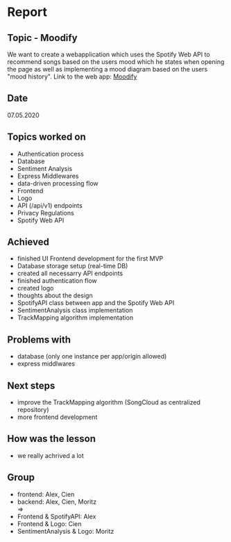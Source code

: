 # Report

## Topic - Moodify
We want to create a webapplication which uses the Spotify Web API to recommend songs based on the users mood which he states when opening the page as well as implementing a mood diagram based on the users "mood history".
Link to the web app: [Moodify](https://moodify2.glitch.me/)

## Date 
07.05.2020

## Topics worked on<br>
- Authentication process
- Database
- Sentiment Analysis
- Express Middlewares
- data-driven processing flow
- Frontend
- Logo
- API (/api/v1) endpoints
- Privacy Regulations
- Spotify Web API


## Achieved 
- finished UI Frontend development for the first MVP 
- Database storage setup (real-time DB) 
- created all necessarry API endpoints
- finished authentication flow
- created logo
- thoughts about the design
- SpotifyAPI class between app and the Spotify Web API
- SentimentAnalysis class implementation
- TrackMapping algorithm implementation

## Problems with
- database (only one instance per app/origin allowed)
- express middlwares

## Next steps
- improve the TrackMapping algorithm (SongCloud as centralized repository)
- more frontend development


## How was the lesson 
+ we really achrived a lot 

## Group
- frontend: Alex, Cien
- backend: Alex, Cien, Moritz
<br>=> <br>
- Frontend & SpotifyAPI: Alex
- Frontend & Logo: Cien
- SentimentAnalysis & Logo: Moritz
